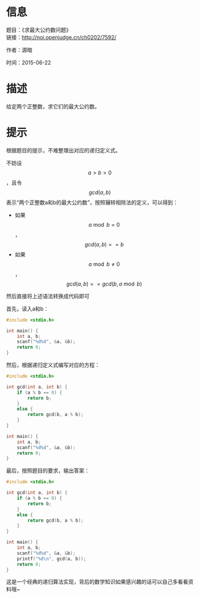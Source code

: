 # 信息
题目：《求最大公约数问题》  
链接：http://noi.openjudge.cn/ch0202/7592/

作者：源暗

时间：2015-06-22
  
# 描述

给定两个正整数，求它们的最大公约数。

# 提示

根据题目的提示，不难整理出对应的递归定义式。

不妨设$$a>b>0$$，且令$$gcd(a, b)$$表示“两个正整数a和b的最大公约数”，按照辗转相除法的定义，可以得到：

- 如果 $$a\bmod b = 0$$，$$gcd(a, b)==b$$
- 如果 $$a\bmod b \not= 0$$，$$gcd(a, b)==gcd(b, a\bmod b)$$

然后直接将上述语法转换成代码即可

首先，读入a和b：

```c
#include <stdio.h>

int main() {
    int a, b;
    scanf("%d%d", &a, &b);
    return 0;
}
```

然后，根据递归定义式编写对应的方程：

```c
#include <stdio.h>

int gcd(int a, int b) {
    if (a % b == 0) {
        return b;
    }
    else {
        return gcd(b, a % b);   
    }
}

int main() {
    int a, b;
    scanf("%d%d", &a, &b);
    return 0;
}
```

最后，按照题目的要求，输出答案：

```c
#include <stdio.h>

int gcd(int a, int b) {
    if (a % b == 0) {
        return b;
    }
    else {
        return gcd(b, a % b);   
    }
}

int main() {
    int a, b;
    scanf("%d%d", &a, &b);
    printf("%d\n", gcd(a, b));
    return 0;
}
```

这是一个经典的递归算法实现，背后的数学知识如果感兴趣的话可以自己多看看资料哦~